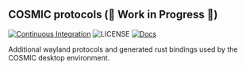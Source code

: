## COSMIC protocols (:construction: Work in Progress :construction:)
[![Continuous Integration](https://github.com/pop-os/cosmic-protocols/workflows/Continuous%20Integration/badge.svg)](https://github.com/pop-os/cosmic-protocols/actions?query=workflow%3A%22Continuous+Integration%22)
![LICENSE](https://img.shields.io/badge/LICENSE-GPL--3-brightgreen)
[![Docs](https://img.shields.io/badge/Docs-main-informational)](https://pop-os.github.io/cosmic-protocols/)

Additional wayland protocols and generated rust bindings used by the COSMIC desktop environment.